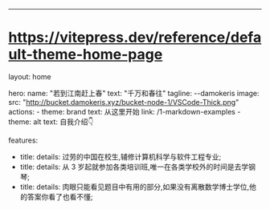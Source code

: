 ---

# https://vitepress.dev/reference/default-theme-home-page

layout: home

hero:
  name: "若到江南赶上春"
  text: "千万和春往"
  tagline: --damokeris
  image:
    src: "http://bucket.damokeris.xyz/bucket-node-1/VSCode-Thick.png"
  actions:
    - theme: brand
      text: 从这里开始
      link: /1-markdown-examples
    - theme: alt
      text: 自我介绍👇

features:
  - title:
    details: 过劳的中国在校生,辅修计算机科学与软件工程专业;
  - title:
    details: 从 3 岁起就参加各类培训班,唯一在各类学校外的时间是去学钢琴;
  - title:
    details: 肉眼只能看见题目中有用的部分,如果没有离散数学博士学位,他的答案你看了也看不懂;
